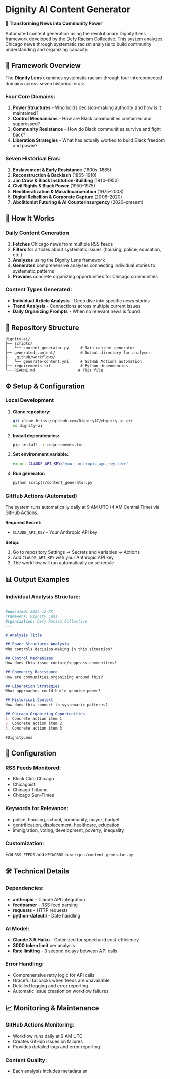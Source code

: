 # Dignity AI Content Generator

🎯 **Transforming News into Community Power**

Automated content generation using the revolutionary Dignity Lens framework developed by the Defy Racism Collective. This system analyzes Chicago news through systematic racism analysis to build community understanding and organizing capacity.

## 🌟 Framework Overview

The **Dignity Lens** examines systematic racism through four interconnected domains across seven historical eras:

### Four Core Domains:
1. **Power Structures** - Who holds decision-making authority and how is it maintained?
2. **Control Mechanisms** - How are Black communities contained and suppressed? 
3. **Community Resistance** - How do Black communities survive and fight back?
4. **Liberation Strategies** - What has actually worked to build Black freedom and power?

### Seven Historical Eras:
1. **Enslavement & Early Resistance** (1600s–1865)
2. **Reconstruction & Backlash** (1865–1910)
3. **Jim Crow & Black Institution-Building** (1910–1950)
4. **Civil Rights & Black Power** (1950–1975)
5. **Neoliberalization & Mass Incarceration** (1975–2008)
6. **Digital Rebellion & Corporate Capture** (2008–2020)
7. **Abolitionist Futuring & AI Counterinsurgency** (2020–present)

## 🚀 How It Works

### Daily Content Generation
1. **Fetches** Chicago news from multiple RSS feeds
2. **Filters** for articles about systematic issues (housing, police, education, etc.)
3. **Analyzes** using the Dignity Lens framework
4. **Generates** comprehensive analyses connecting individual stories to systematic patterns
5. **Provides** concrete organizing opportunities for Chicago communities

### Content Types Generated:
- **Individual Article Analysis** - Deep dive into specific news stories
- **Trend Analysis** - Connections across multiple current issues  
- **Daily Organizing Prompts** - When no relevant news is found

## 📁 Repository Structure

```
dignity-ai/
├── scripts/
│   └── content_generator.py     # Main content generator
├── generated_content/           # Output directory for analyses
├── .github/workflows/
│   └── generate-content.yml     # GitHub Actions automation
├── requirements.txt             # Python dependencies
└── README.md                   # This file
```

## ⚙️ Setup & Configuration

### Local Development

1. **Clone repository:**
   ```bash
   git clone https://github.com/DignityAI/dignity-ai.git
   cd dignity-ai
   ```

2. **Install dependencies:**
   ```bash
   pip install -r requirements.txt
   ```

3. **Set environment variable:**
   ```bash
   export CLAUDE_API_KEY="your_anthropic_api_key_here"
   ```

4. **Run generator:**
   ```bash
   python scripts/content_generator.py
   ```

### GitHub Actions (Automated)

The system runs automatically daily at 9 AM UTC (4 AM Central Time) via GitHub Actions.

**Required Secret:**
- `CLAUDE_API_KEY` - Your Anthropic API key

**Setup:**
1. Go to repository Settings → Secrets and variables → Actions
2. Add `CLAUDE_API_KEY` with your Anthropic API key
3. The workflow will run automatically on schedule

## 📊 Output Examples

### Individual Analysis Structure:
```markdown
---
Generated: 2024-12-XX
Framework: Dignity Lens
Organization: Defy Racism Collective
---

# Analysis Title

## Power Structures Analysis
Who controls decision-making in this situation?

## Control Mechanisms  
How does this issue contain/suppress communities?

## Community Resistance
How are communities organizing around this?

## Liberation Strategies
What approaches could build genuine power?

## Historical Context
How does this connect to systematic patterns?

## Chicago Organizing Opportunities
1. Concrete action item 1
2. Concrete action item 2
3. Concrete action item 3

#DignityLens
```

## 🔧 Configuration

### RSS Feeds Monitored:
- Block Club Chicago
- Chicagoist  
- Chicago Tribune
- Chicago Sun-Times

### Keywords for Relevance:
- police, housing, school, community, mayor, budget
- gentrification, displacement, healthcare, education  
- immigration, voting, development, poverty, inequality

### Customization:
Edit `RSS_FEEDS` and `KEYWORDS` in `scripts/content_generator.py`

## 🛠️ Technical Details

### Dependencies:
- **anthropic** - Claude API integration
- **feedparser** - RSS feed parsing
- **requests** - HTTP requests
- **python-dateutil** - Date handling

### AI Model:
- **Claude 3.5 Haiku** - Optimized for speed and cost-efficiency
- **3000 token limit** per analysis
- **Rate limiting** - 3 second delays between API calls

### Error Handling:
- Comprehensive retry logic for API calls
- Graceful fallbacks when feeds are unavailable  
- Detailed logging and error reporting
- Automatic issue creation on workflow failures

## 📈 Monitoring & Maintenance

### GitHub Actions Monitoring:
- Workflow runs daily at 9 AM UTC
- Creates GitHub issues on failures
- Provides detailed logs and error reporting

### Content Quality:
- Each analysis includes metadata an

